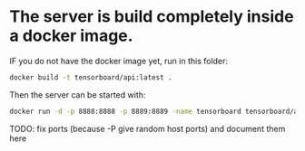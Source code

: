 # The server is build completely inside a docker image.

IF you do not have the docker image yet, run in this folder:
```bash
docker build -t tensorboard/api:latest .
```

Then the server can be started with:
```bash
docker run -d -p 8888:8888 -p 8889:8889 -name tensorboard tensorboard/api
```
TODO: fix ports (because -P give random host ports) and document them here

